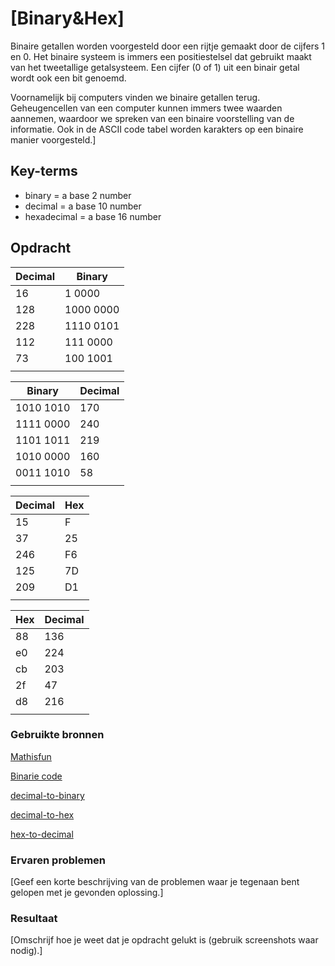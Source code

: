 # [Binary&Hex]
Binaire getallen worden voorgesteld door een rijtje gemaakt door de cijfers 1 en 0. Het binaire systeem is immers een positiestelsel dat gebruikt maakt van het tweetallige getalsysteem. Een cijfer (0 of 1) uit een binair getal wordt ook een bit genoemd.

Voornamelijk bij computers vinden we binaire getallen terug. Geheugencellen van een computer kunnen immers twee waarden aannemen, waardoor we spreken van een binaire voorstelling van de informatie. Ook in de ASCII code tabel worden karakters op een binaire manier voorgesteld.]

## Key-terms
* binary = a base 2 number  
* decimal = a base 10 number  
* hexadecimal = a base 16 number

## Opdracht
| Decimal | Binary|
|--|--|
| 16 | 1 0000 |
| 128 | 1000 0000 |
| 228 | 1110 0101 |
| 112 | 111 0000|
| 73 | 100 1001 |
| | |

| Binary | Decimal |
|--|--|
| 1010 1010 | 170|
| 1111 0000 | 240|
| 1101 1011 | 219| 
| 1010 0000 | 160|
| 0011 1010 | 58| 
| | |


| Decimal | Hex |
|--|--|
| 15| F|
| 37| 25 |
| 246| F6 |
| 125| 7D | 
| 209| D1 |
| | | 

| Hex | Decimal |
|--|--|
| 88| 136 |
| e0| 224 |
| cb| 203|
| 2f| 47| 
| d8| 216|
| | |

### Gebruikte bronnen
[Mathisfun](https://www.mathsisfun.com/numbers/bases.html)

[Binarie code](https://geocachen.nl/geocaching/geocache-puzzels-oplossen/binaire-code/)

[decimal-to-binary](https://www.youtube.com/watch?v=RrJXLdv1i74)

[decimal-to-hex](https://www.youtube.com/watch?v=QJW6qnfhC70)

[hex-to-decimal](https://www.youtube.com/watch?v=pg-HEGBpCQk)

### Ervaren problemen
[Geef een korte beschrijving van de problemen waar je tegenaan bent gelopen met je gevonden oplossing.]

### Resultaat
[Omschrijf hoe je weet dat je opdracht gelukt is (gebruik screenshots waar nodig).]
